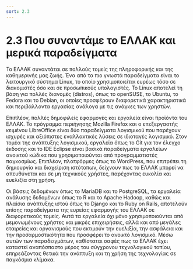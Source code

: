 ```yaml
---
sort: 2.3
---
```


# 2.3 Που συναντάμε το ΕΛΛΑΚ και μερικά παραδείγματα

Το ΕΛΛΑΚ συναντάται σε πολλούς τομείς της πληροφορικής και της καθημερινής μας ζωής. Ένα από τα πιο γνωστά παραδείγματα είναι το λειτουργικό σύστημα Linux, το οποίο χρησιμοποιείται ευρέως τόσο σε διακομιστές όσο και σε προσωπικούς υπολογιστές. Το Linux αποτελεί τη βάση για πολλές διανομές (distros), όπως το openSUSE, το Ubuntu, το Fedora και το Debian, οι οποίες προσφέρουν διαφορετικά χαρακτηριστικά και περιβάλλοντα εργασίας ανάλογα με τις ανάγκες των χρηστών.

Επιπλέον, πολλές δημοφιλείς εφαρμογές και εργαλεία είναι προϊόντα του ΕΛΛΑΚ. Το πρόγραμμα περιήγησης Mozilla Firefox και ο επεξεργαστής κειμένου LibreOffice είναι δύο παραδείγματα λογισμικού που παρέχουν ισχυρές και αξιόπιστες εναλλακτικές λύσεις σε ιδιοταγές λογισμικό. Στον τομέα της ανάπτυξης λογισμικού, εργαλεία όπως το Git για τον έλεγχο έκδοσης και το IDE Eclipse είναι βασικά παραδείγματα εργαλείων ανοικτού κώδικα που χρησιμοποιούνται από προγραμματιστές παγκοσμίως. Επιπλέον, πλατφόρμες όπως το WordPress, που επιτρέπει τη δημιουργία και διαχείριση ιστότοπων, δείχνουν πως το ΕΛΛΑΚ μπορεί να απευθύνεται και σε μη τεχνικούς χρήστες, παρέχοντας ευκολία και ευελιξία στη χρήση.

Οι βάσεις δεδομένων όπως το MariaDB και το PostgreSQL, τα εργαλεία ανάλυσης δεδομένων όπως το R και το Apache Hadoop, καθώς και πλαίσια ανάπτυξης ιστού όπως το Django και το Ruby on Rails, αποτελούν επίσης παραδείγματα της ευρείας εφαρμογής του ΕΛΛΑΚ σε διαφορετικούς τομείς. Αυτά τα εργαλεία όχι μόνο χρησιμοποιούνται από μεμονωμένους χρήστες και μικρές επιχειρήσεις, αλλά και από μεγάλες εταιρείες και οργανισμούς που εκτιμούν την ευελιξία, την ασφάλεια και την προσαρμοστικότητα που προσφέρει το ανοικτό λογισμικό. Μέσω αυτών των παραδειγμάτων, καθίσταται σαφές πως το ΕΛΛΑΚ έχει καταστεί αναπόσπαστο μέρος του σύγχρονου τεχνολογικού τοπίου, επηρεάζοντας θετικά την ανάπτυξη και τη χρήση της τεχνολογίας σε παγκόσμια κλίμακα.
